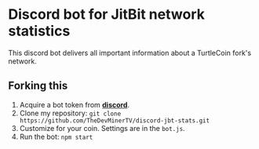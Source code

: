 # Discord bot for JitBit network statistics

This discord bot delivers all important information about a TurtleCoin fork's network.

## Forking this

1. Acquire a bot token from [**discord**](https://discordapp.com/developers/applications).
2. Clone my repository: `git clone https://github.com/TheDevMinerTV/discord-jbt-stats.git`
3. Customize for your coin. Settings are in the `bot.js`.
4. Run the bot: `npm start`

